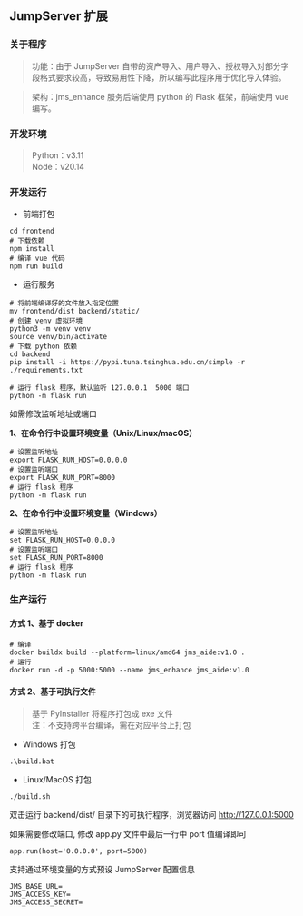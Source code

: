 ## JumpServer 扩展

### 关于程序
> 功能：由于 JumpServer 自带的资产导入、用户导入、授权导入对部分字段格式要求较高，导致易用性下降，所以编写此程序用于优化导入体验。
 
> 架构：jms_enhance 服务后端使用 python 的 Flask 框架，前端使用 vue 编写。

### 开发环境
> Python：v3.11  
> Node：v20.14

### 开发运行

- 前端打包
```shell
cd frontend
# 下载依赖
npm install
# 编译 vue 代码
npm run build 
```

- 运行服务
```shell
# 将前端编译好的文件放入指定位置
mv frontend/dist backend/static/
# 创建 venv 虚拟环境
python3 -m venv venv
source venv/bin/activate
# 下载 python 依赖
cd backend
pip install -i https://pypi.tuna.tsinghua.edu.cn/simple -r ./requirements.txt

# 运行 flask 程序，默认监听 127.0.0.1  5000 端口
python -m flask run
```

如需修改监听地址或端口  

**1、在命令行中设置环境变量（Unix/Linux/macOS）**
```shell
# 设置监听地址
export FLASK_RUN_HOST=0.0.0.0
# 设置监听端口
export FLASK_RUN_PORT=8000
# 运行 flask 程序
python -m flask run
```
**2、在命令行中设置环境变量（Windows）**
```shell
# 设置监听地址
set FLASK_RUN_HOST=0.0.0.0
# 设置监听端口
set FLASK_RUN_PORT=8000
# 运行 flask 程序
python -m flask run
```

### 生产运行

#### 方式 1、基于 docker 
```shell
# 编译
docker buildx build --platform=linux/amd64 jms_aide:v1.0 .
# 运行
docker run -d -p 5000:5000 --name jms_enhance jms_aide:v1.0
```

#### 方式 2、基于可执行文件
> 基于 PyInstaller 将程序打包成 exe 文件  
> 注：不支持跨平台编译，需在对应平台上打包

- Windows 打包
```shell
.\build.bat
```

- Linux/MacOS 打包
```shell
./build.sh
```

双击运行 backend/dist/ 目录下的可执行程序，浏览器访问 http://127.0.0.1:5000

如果需要修改端口, 修改 app.py 文件中最后一行中 port 值编译即可
```shell
app.run(host='0.0.0.0', port=5000)
```

支持通过环境变量的方式预设 JumpServer 配置信息
```shell
JMS_BASE_URL=
JMS_ACCESS_KEY=
JMS_ACCESS_SECRET=
```